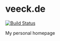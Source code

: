 # veeck.de

[![Build Status](https://secure.travis-ci.org/rejas/veeck.de.png?branch=master)](http://travis-ci.org/rejas/veeck.de)

My personal homepage


